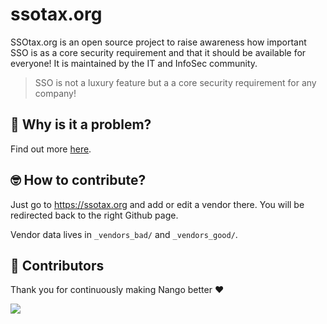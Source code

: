 # ssotax.org

SSOtax.org is an open source project to raise awareness how important SSO is as a core security
requirement and that it should be available for everyone! It is maintained by the IT and InfoSec
community.

> SSO is not a luxury feature but a a core security requirement for any company!

## 🙋 Why is it a problem?

Find out more [here](https://ssotax.org/why).

## 🤓 How to contribute?

Just go to https://ssotax.org and add or edit a vendor there. You will be redirected back to the
right Github page.

Vendor data lives in `_vendors_bad/` and `_vendors_good/`.

## 💪 Contributors

Thank you for continuously making Nango better ❤️

<a href="https://github.com/ssotax/ssotax/graphs/contributors">
  <img src="https://contrib.rocks/image?repo=ssotax/ssotax" />
</a>

